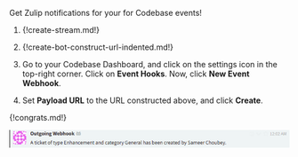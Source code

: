 Get Zulip notifications for your for Codebase events!

1. {!create-stream.md!}

1. {!create-bot-construct-url-indented.md!}

1. Go to your Codebase Dashboard, and click on the settings icon in
   the top-right corner. Click on **Event Hooks**.
   Now, click **New Event Webhook**.

1. Set **Payload URL** to the URL constructed above, and click
   **Create**.

{!congrats.md!}

![](/static/images/integrations/codebase/001.png)

